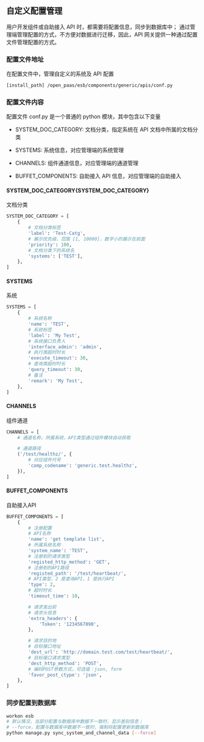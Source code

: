 ## 自定义配置管理

用户开发组件或自助接入 API 时，都需要将配置信息，同步到数据库中； 通过管理端管理配置的方式，不方便对数据进行迁移，因此，API 网关提供一种通过配置文件管理配置的方式。

### 配置文件地址

在配置文件中，管理自定义的系统及 API 配置

```bash
[install_path] /open_paas/esb/components/generic/apis/conf.py
```

### 配置文件内容

配置文件 conf.py 是一个普通的 python 模块，其中包含以下变量

- SYSTEM_DOC_CATEGORY: 文档分类，指定系统在 API 文档中所属的文档分类

- SYSTEMS: 系统信息，对应管理端的系统管理

- CHANNELS: 组件通道信息，对应管理端的通道管理

- BUFFET_COMPONENTS: 自助接入 API 信息，对应管理端的自助接入

#### SYSTEM_DOC_CATEGORY{SYSTEM_DOC_CATEGORY}

文档分类
```python
SYSTEM_DOC_CATEGORY = [
    {
        # 文档分类标签
        'label': 'Test-Catg',
        # 展示优先级，范围 [1, 10000]，数字小的展示在前面
        'priority': 100,
        # 文档分类下的系统名
        'systems': ['TEST'],
    },
]
```

#### SYSTEMS

系统
```python
SYSTEMS = [
    {
        # 系统名称
        'name': 'TEST',
        # 系统标签
        'label': 'My Test',
        # 系统接口负责人
        'interface_admin': 'admin',
        # 执行类超时时长
        'execute_timeout': 30,
        # 查询类超时时长
        'query_timeout': 30,
        # 备注
        'remark': 'My Test',
    },
]
```

#### CHANNELS

组件通道
```python
CHANNELS = [
    # 通道名称，所属系统，API类型通过组件模块自动获取

    # 通道路径
    ('/test/healthz/', {
        # 对应组件代号
        'comp_codename': 'generic.test.healthz',
    }),
]
```

#### BUFFET_COMPONENTS

自助接入API
```python
BUFFET_COMPONENTS = [
    {
        # 注册配置
        # API名称
        'name': 'get template list',
        # 所属系统名称
        'system_name': 'TEST',
        # 注册到的请求类型
        'registed_http_method': 'GET',
        # 注册到的API路径
        'registed_path': '/test/heartbeat/',
        # API类型，2 是查询API，1 是执行API
        'type': 2,  
        # 超时时长
        'timeout_time': 10,

        # 请求发出前
        # 请求头信息
        'extra_headers': {
            'Token': '1234567890',
        },

        # 请求目的地
        # 目标接口地址
        'dest_url': 'http://domain.test.com/test/heartbeat/',
        # 目标接口请求类型
        'dest_http_method': 'POST',
        # 编码POST参数方式，可选值：json, form
        'favor_post_ctype': 'json',
    },
]
```

### 同步配置到数据库
```bash
workon esb
# 默认情况，当部分配置与数据库中数据不一致时，显示差别信息；
# --force，配置与数据库中数据不一致时，强制将配置更新到数据库
python manage.py sync_system_and_channel_data [--force]
```
